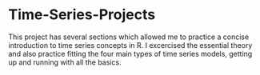 # Time-Series-Projects

This project has several sections which allowed me to practice a concise introduction to time series concepts in R. I excercised the essential theory and also practice fitting the four main types of time series models, getting up and running with all the basics.

